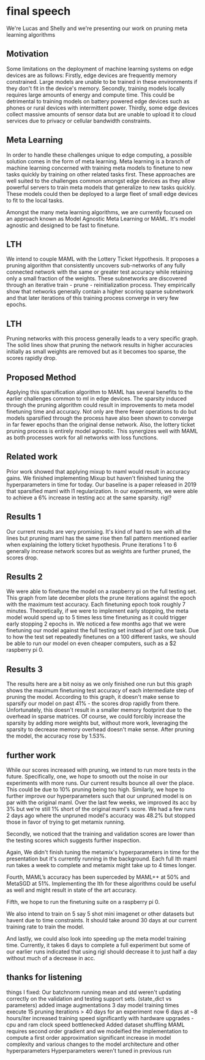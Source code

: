 # final speech

We're Lucas and Shelly and we're presenting our work on pruning meta learning algorithms

## Motivation

Some limitations on the deployment of machine learning systems on edge devices are as follows: Firstly, edge devices are frequently memory constrained. Large models are unable to be trained in these environments if they don't fit in the device's memory. Secondly, training models locally requires large amounts of energy and compute time. This could be detrimental to training models on battery powered edge devices such as phones or rural devices with intermittent power. Thirdly, some edge devices collect massive amounts of sensor data but are unable to upload it to cloud services due to privacy or cellular bandwidth constraints. 

## Meta Learning

In order to handle these challenges unique to edge computing, a possible solution comes in the form of meta learning. Meta learning is a branch of machine learning concerned with training meta models to finetune to new tasks quickly by training on other related tasks first. These approaches are well suited to the challenges common amongst edge devices as they allow powerful servers to train meta models that generalize to new tasks quickly. These models could then be deployed to a large fleet of small edge devices to fit to the local tasks. 

Amongst the many meta learning algorithms, we are currently focused on an approach known as Model Agnostic Meta Learning or MAML. It's model agnostic and designed to be fast to finetune. 

## LTH

We intend to couple MAML with the Lottery Ticket Hypothesis. It proposes a pruning algorithm that consistently uncovers sub-networks of any fully connected network with the same or greater test accuracy while retaining only a small fraction of the weights. These subnetworks are discovered through an iterative train - prune - reinitialization process. They empirically show that networks generally contain a higher scoring sparse subnetwork and that later iterations of this training process converge in very few epochs. 

## LTH

Pruning networks with this process generally leads to a very specific graph. The solid lines show that pruning the network results in higher accuracies initially as small weights are removed but as it becomes too sparse, the scores rapidly drop.

## Proposed Method
Applying this sparsification algorithm to MAML has several benefits to the earlier challenges common to ml in edge devices. The sparsity induced through the pruning algorithm could result in improvements to meta model finetuning time and accuracy. Not only are there fewer operations to do but models sparsified through the process have also been shown to converge in far fewer epochs than the original dense network. Also, the lottery ticket pruning process is entirely model agnostic. This synergizes well with MAML as both processes work for all networks with loss functions. 

## Related work
Prior work showed that applying mixup to maml would result in accuracy gains. We finished implementing Mixup but haven't finished tuning the hyperparameters in time for today.
Our baseline is a paper released in 2019 that sparsified maml with l1 regularization. In our experiments, we were able to achieve a 6% increase in testing acc at the same sparsity.
rigl?


## Results 1

Our current results are very promising. It's kind of hard to see with all the lines but pruning maml has the same rise then fall pattern mentioned earlier when explaining the lottery ticket hypothesis. Prune iterations 1 to 6 generally increase network scores but as weights are further pruned, the scores drop.

## Results 2

We were able to finetune the model on a raspberry pi on the full testing set. This graph from late december plots the prune iterations against the epoch with the maximum test accuracy. Each finetuning epoch took roughly 7 minutes. Theoretically, if we were to implement early stopping, the meta model would spend up to 5 times less time finetuning as it could trigger early stopping 2 epochs in. We noticed a few months ago that we were finetuning our model against the full testing set instead of just one task. Due to how the test set repeatedly finetunes on a 100 different tasks, we should be able to run our model on even cheaper computers, such as a $2 raspberry pi 0.

## Results 3

The results here are a bit noisy as we only finished one run but this graph shows the maximum finetuning test accuracy of each intermediate step of pruning the model. According to this graph, it doesn't make sense to sparsify our model on past 41% - the scores drop rapidly from there. Unfortunately, this doesn't result in a smaller memory footprint due to the overhead in sparse matrices. Of course, we could forcibly increase the sparsity by adding more weights but, without more work, leveraging the sparsity to decrease memory overhead doesn't make sense. After pruning the model, the accuracy rose by 1.53%.

## further work
While our scores increased with pruning, we intend to run more tests in the future. 
Specifically, one, we hope to smooth out the noise in our experiments with more runs. Our current results bounce all over the place. This could be due to 10% pruning being too high. Similarly, we hope to further improve our hyperparameters such that our unpruned model is on par with the original maml. Over the last few weeks, we improved its acc by 3% but we're still 1% short of the original maml's score. We had a few runs 2 days ago where the unpruned model's accuracy was 48.2% but stopped those in favor of trying to get metamix running. 

Secondly, we noticed that the training and validation scores are lower than the testing scores which suggests further inspection. 

Again, We didn't finish tuning the metamix's hyperparameters in time for the presentation but it's currently running in the background. Each full lth maml run takes a week to complete and metamix might take up to 4 times longer. 

Fourth, MAML’s accuracy has been superceded by MAML++ at 50% and MetaSGD at 51%. Implementing the lth for these algorithms could be useful as well and might result in state of the art accuracy. 

Fifth, we hope to run the finetuning suite on a raspberry pi 0. 

We also intend to train on 5 say 5 shot mini imagenet or other datasets but havent due to time constraints. It should take around 30 days at our current training rate to train the model.

And lastly, we could also look into speeding up the meta model training time. Currently, it takes 6 days to complete a full experiment but some of our earlier runs indicated that using rigl should decrease it to just half a day without much of a decrease in acc. 

## thanks for listening

things I fixed:
Our batchnorm running mean and std weren't updating correctly on the validation and testing support sets. (state_dict vs parameters)
added image augmentations 
    3 day model training times 
    execute 15 pruning iterations 
    > 40 days for an experiment
    now 6 days at ~8 hours/iter
    increased training speed significantly with hardware upgrades - cpu and ram clock speed bottlenecked
Added dataset shuffling
MAML requires second order gradient and we modeified the implementation to compute a first order approximation
significant increase in model complexity and various changes to the model architecture and other hyperparameters
Hyperparameters weren't tuned in previous run

